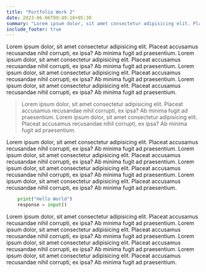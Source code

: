 ```yaml
---
title: "Portfolio Work 2"
date: 2023-06-06T09:49:18+05:30
summary: "Lorem ipsum dolor, sit amet consectetur adipisicing elit. Placeat accusamus recusandae nihil corrupti, ex ipsa? Ab minima fugit ad praesentium. Lorem ipsum dolor, sit amet consectetur adipisicing elit. Placeat accusamus recusandae nihil corrupti, ex ipsa? Ab minima fugit ad praesentium. Lorem ipsum dolor, sit amet consectetur adipisicing elit. Placeat accusamus recusandae nihil corrupti, ex ipsa? Ab minima fugit ad praesentium. Lorem ipsum dolor, sit amet consectetur adipisicing elit. Placeat accusamus recusandae nihil corrupti, ex ipsa? Ab minima fugit ad praesentium. "
include_footer: true
---
```


Lorem ipsum dolor, sit amet consectetur adipisicing elit. Placeat accusamus recusandae nihil corrupti, ex ipsa? Ab minima fugit ad praesentium. Lorem ipsum dolor, sit amet consectetur adipisicing elit. Placeat accusamus recusandae nihil corrupti, ex ipsa? Ab minima fugit ad praesentium. Lorem ipsum dolor, sit amet consectetur adipisicing elit. Placeat accusamus recusandae nihil corrupti, ex ipsa? Ab minima fugit ad praesentium. Lorem ipsum dolor, sit amet consectetur adipisicing elit. Placeat accusamus recusandae nihil corrupti, ex ipsa? Ab minima fugit ad praesentium.

> Lorem ipsum dolor, sit amet consectetur adipisicing elit. Placeat accusamus recusandae nihil corrupti, ex ipsa? Ab minima fugit ad praesentium. Lorem ipsum dolor, sit amet consectetur adipisicing elit. Placeat accusamus recusandae nihil corrupti, ex ipsa? Ab minima fugit ad praesentium.

Lorem ipsum dolor, sit amet consectetur adipisicing elit. Placeat accusamus recusandae nihil corrupti, ex ipsa? Ab minima fugit ad praesentium. Lorem ipsum dolor, sit amet consectetur adipisicing elit. Placeat accusamus recusandae nihil corrupti, ex ipsa? Ab minima fugit ad praesentium. Lorem ipsum dolor, sit amet consectetur adipisicing elit. Placeat accusamus recusandae nihil corrupti, ex ipsa? Ab minima fugit ad praesentium. Lorem ipsum dolor, sit amet consectetur adipisicing elit. Placeat accusamus recusandae nihil corrupti, ex ipsa? Ab minima fugit ad praesentium.

```python
    print("Hello World")
    response = input()
```

Lorem ipsum dolor, sit amet consectetur adipisicing elit. Placeat accusamus recusandae nihil corrupti, ex ipsa? Ab minima fugit ad praesentium. Lorem ipsum dolor, sit amet consectetur adipisicing elit. Placeat accusamus recusandae nihil corrupti, ex ipsa? Ab minima fugit ad praesentium. Lorem ipsum dolor, sit amet consectetur adipisicing elit. Placeat accusamus recusandae nihil corrupti, ex ipsa? Ab minima fugit ad praesentium. Lorem ipsum dolor, sit amet consectetur adipisicing elit. Placeat accusamus recusandae nihil corrupti, ex ipsa? Ab minima fugit ad praesentium.
